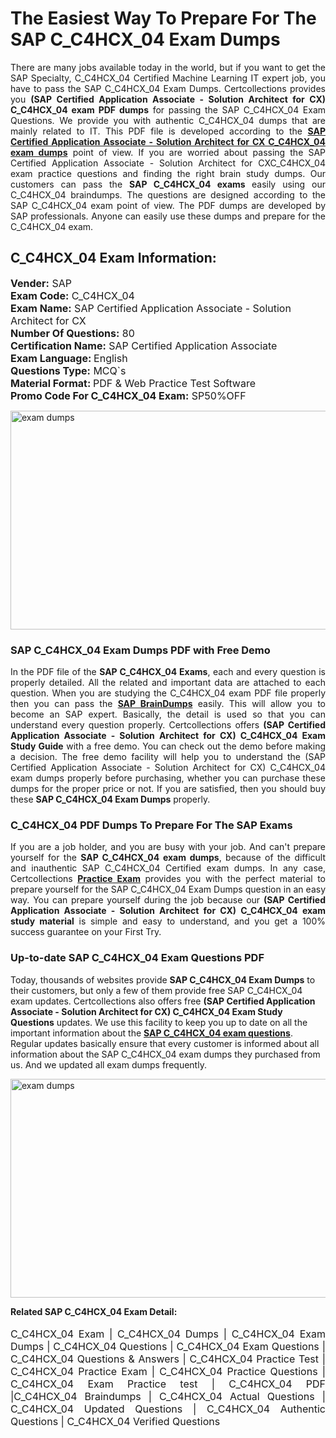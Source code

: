 <h1>The Easiest Way To Prepare For The SAP C_C4HCX_04 Exam Dumps</h1> <p style="text-align:justify">There are many jobs available today in the world, but if you want to get the SAP Specialty, C_C4HCX_04 Certified Machine Learning IT expert job, you have to pass the SAP C_C4HCX_04 Exam Dumps. Certcollections provides you <strong>(SAP Certified Application Associate - Solution Architect for CX) C_C4HCX_04 exam PDF dumps</strong> for passing the SAP C_C4HCX_04 Exam Questions. We provide you with authentic C_C4HCX_04 dumps that are mainly related to IT. This PDF file is developed according to the <a href="https://www.certsofficial.com/sap/c_c4hcx_04-questions"><strong>SAP Certified Application Associate - Solution Architect for CX C_C4HCX_04 exam dumps</strong></a> point of view. If you are worried about passing the SAP Certified Application Associate - Solution Architect for CXC_C4HCX_04 exam practice questions and finding the right brain study dumps. Our customers can pass the <strong>SAP C_C4HCX_04 exams </strong>easily using our C_C4HCX_04 braindumps. The questions are designed according to the SAP C_C4HCX_04 exam point of view. The PDF dumps are developed by SAP professionals. Anyone can easily use these dumps and prepare for the C_C4HCX_04 exam.</p> <h2><strong>C_C4HCX_04 Exam Information:</strong></h2> <p><span style="font-size:16px"><strong>Vender:</strong> SAP<br /> <strong>Exam Code:</strong> C_C4HCX_04<br /> <strong>Exam Name:</strong> SAP Certified Application Associate - Solution Architect for CX<br /> <strong>Number Of Questions:</strong> 80<br /> <strong>Certification Name:</strong> SAP Certified Application Associate<br /> <strong>Exam Language: </strong>English<br /> <strong>Questions Type:</strong> MCQ`s<br /> <strong>Material Format: </strong>PDF & Web Practice Test Software<br /> <strong>Promo Code For C_C4HCX_04 Exam:</strong> SP50%OFF</span></p> <p><a href="https://www.certsofficial.com/sap/c_c4hcx_04-questions" rel="no-follow"><img alt="exam dumps" src="https://www.certcollections.com/uploads/content/certsofficial.jpg" style="height:350px; width:750px" /></a></p> <h3><strong>SAP C_C4HCX_04 Exam Dumps PDF with Free Demo</strong></h3> <p style="text-align:justify">In the PDF file of the <strong>SAP C_C4HCX_04 Exams</strong>, each and every question is properly detailed. All the related and important data are attached to each question. When you are studying the C_C4HCX_04 exam PDF file properly then you can pass the <a href="https://www.certsofficial.com/sap-dumps"><strong>SAP BrainDumps</strong></a> easily. This will allow you to become an SAP expert. Basically, the detail is used so that you can understand every question properly. Certcollections offers <strong>(SAP Certified Application Associate - Solution Architect for CX) C_C4HCX_04 Exam Study Guide</strong> with a free demo. You can check out the demo before making a decision. The free demo facility will help you to understand the (SAP Certified Application Associate - Solution Architect for CX) C_C4HCX_04 exam dumps properly before purchasing, whether you can purchase these dumps for the proper price or not. If you are satisfied, then you should buy these <strong>SAP C_C4HCX_04 Exam Dumps</strong> properly.</p> <h3><strong>C_C4HCX_04 PDF Dumps To Prepare For The SAP Exams</strong></h3> <p style="text-align:justify">If you are a job holder, and you are busy with your job. And can't prepare yourself for the <strong>SAP C_C4HCX_04 exam dumps</strong>, because of the difficult and inauthentic SAP C_C4HCX_04 Certified exam dumps. In any case, Certcollections <strong><a href="https://www.certsofficial.com/">Practice Exam</a></strong> provides you with the perfect material to prepare yourself for the SAP C_C4HCX_04 Exam Dumps question in an easy way. You can prepare yourself during the job because our <strong>(SAP Certified Application Associate - Solution Architect for CX) C_C4HCX_04 exam study material</strong> is simple and easy to understand, and you get a 100% success guarantee on your First Try.</p> <h3><strong>Up-to-date SAP C_C4HCX_04 Exam Questions PDF</strong></h3> <p>Today, thousands of websites provide <strong>SAP C_C4HCX_04 Exam Dumps</strong> to their customers, but only a few of them provide free SAP C_C4HCX_04 exam updates. Certcollections also offers free <strong>(SAP Certified Application Associate - Solution Architect for CX) C_C4HCX_04 Exam Study Questions</strong> updates. We use this facility to keep you up to date on all the important information about the <a href="https://www.certsofficial.com/sap/c_c4hcx_04-questions"><strong>SAP C_C4HCX_04 exam questions</strong></a>. Regular updates basically ensure that every customer is informed about all information about the SAP C_C4HCX_04 exam dumps they purchased from us. And we updated all exam dumps frequently.</p> <p><a href="https://www.certsofficial.com/sap/c_c4hcx_04-questions"><img alt="exam dumps " src="https://www.certcollections.com/uploads/content/certsofficial2.jpg" style="height:350px; width:750px" /></a></p> <p style="text-align:justify"><span style="font-size:14px"><strong>Related SAP C_C4HCX_04 Exam Detail:</strong></span><br /> <br /> <span style="font-size:16px">C_C4HCX_04 Exam | C_C4HCX_04 Dumps | C_C4HCX_04 Exam Dumps | C_C4HCX_04 Questions | C_C4HCX_04 Exam Questions | C_C4HCX_04 Questions & Answers | C_C4HCX_04 Practice Test | C_C4HCX_04 Practice Exam | C_C4HCX_04 Practice Questions | C_C4HCX_04 Exam Practice test | C_C4HCX_04 PDF |C_C4HCX_04 Braindumps | C_C4HCX_04 Actual Questions | C_C4HCX_04 Updated Questions | C_C4HCX_04 Authentic Questions | C_C4HCX_04 Verified Questions</span></p>
